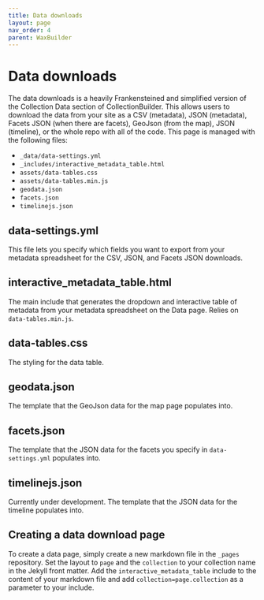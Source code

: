 ```yaml
---
title: Data downloads
layout: page
nav_order: 4
parent: WaxBuilder
---
```

# Data downloads
The data downloads is a heavily Frankensteined and simplified version of the Collection Data section of CollectionBuilder. This allows users to download the data from your site as a CSV (metadata), JSON (metadata), Facets JSON (when there are facets), GeoJson (from the map), JSON (timeline), or the whole repo with all of the code. This page is managed with the following files:
* `_data/data-settings.yml`
* `_includes/interactive_metadata_table.html`
* `assets/data-tables.css`
* `assets/data-tables.min.js`
* `geodata.json`
* `facets.json`
* `timelinejs.json`

## data-settings.yml
This file lets you specify which fields you want to export from your metadata spreadsheet for the CSV, JSON, and Facets JSON downloads.

## interactive_metadata_table.html
The main include that generates the dropdown and interactive table of metadata from your metadata spreadsheet on the Data page. Relies on `data-tables.min.js`.

## data-tables.css
The styling for the data table.

## geodata.json
The template that the GeoJson data for the map page populates into.

## facets.json
The template that the JSON data for the facets you specify in `data-settings.yml` populates into.

## timelinejs.json
Currently under development. The template that the JSON data for the timeline populates into.

## Creating a data download page
To create a data page, simply create a new markdown file in the `_pages` repository. Set the layout to `page` and the `collection` to your collection name in the Jekyll front matter. Add the `interactive_metadata_table` include to the content of your markdown file and add `collection=page.collection` as a parameter to your include.
